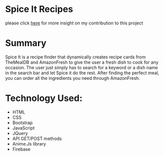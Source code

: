 # Spice It Recipes
 please click [here]() for more insight on my contribution to this project

# Summary
  Spice It is a recipe finder that dynamically creates recipe cards from TheMealDB and AmazonFresh to give the user a fresh dish to cook for any occasion. The user just simply has to search for a keyword or a dish name in the search bar and let Spice it do the rest. After finding the perfect meal, you can order all the ingredients you need through AmazonFresh. 

# Technology Used:
* HTML
* CSS
* Bootstrap
* JavaScript
* JQuery
* API GET/POST methods
* Anime.Js library 
* Firebase
